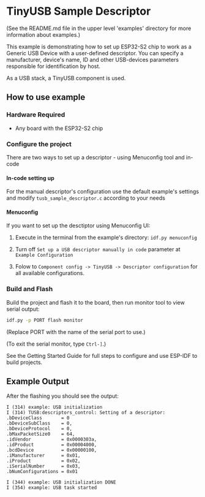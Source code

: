 # TinyUSB Sample Descriptor

(See the README.md file in the upper level 'examples' directory for more information about examples.)

This example is demonstrating how to set up ESP32-S2 chip to work as a Generic USB Device with a user-defined descriptor. You can specify a manufacturer, device's name, ID and other USB-devices parameters responsible for identification by host.


As a USB stack, a TinyUSB component is used.

## How to use example

### Hardware Required

- Any board with the ESP32-S2 chip

### Configure the project

There are two ways to set up a descriptor - using Menuconfig tool and in-code

#### In-code setting up

For the manual descriptor's configuration use the default example's settings and modify `tusb_sample_descriptor.c` according to your needs

#### Menuconfig

If you want to set up the desctiptor using Menuconfig UI:

1. Execute in the terminal from the example's directory: `idf.py menuconfig`

2. Turn off `Set up a USB descriptor manually in code` parameter at `Example Configuration`

3. Folow to `Component config -> TinyUSB -> Descriptor configuration` for all available configurations.

### Build and Flash

Build the project and flash it to the board, then run monitor tool to view serial output:

```bash
idf.py -p PORT flash monitor
```

(Replace PORT with the name of the serial port to use.)

(To exit the serial monitor, type ``Ctrl-]``.)

See the Getting Started Guide for full steps to configure and use ESP-IDF to build projects.

## Example Output

After the flashing you should see the output:

```
I (314) example: USB initialization
I (314) TUSB:descriptors_control: Setting of a descriptor:
.bDeviceClass       = 0
.bDeviceSubClass    = 0,
.bDeviceProtocol    = 0,
.bMaxPacketSize0    = 64,
.idVendor           = 0x0000303a,
.idProduct          = 0x00004000,
.bcdDevice          = 0x00000100,
.iManufacturer      = 0x01,
.iProduct           = 0x02,
.iSerialNumber      = 0x03,
.bNumConfigurations = 0x01

I (344) example: USB initialization DONE
I (354) example: USB task started

```
